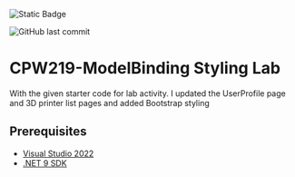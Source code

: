 ![Static Badge](https://img.shields.io/badge/Lab_Activity-165,42,42)

![GitHub last commit](https://img.shields.io/github/last-commit/FernandoFonseca-code/ModelBindingStyling-Lab)

# CPW219-ModelBinding Styling Lab
With the given starter code for lab activity. I updated the UserProfile page and 3D printer list pages and added Bootstrap styling

## Prerequisites
- [Visual Studio 2022](https://visualstudio.microsoft.com/vs/)
- [.NET 9 SDK](https://dotnet.microsoft.com/en-us/download/dotnet/9.0)
